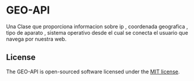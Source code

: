 # GEO-API
Una Clase que proporciona informacion sobre ip , coordenada geografica , tipo de aparato , sistema operativo desde el cual se conecta el usuario que navega  por nuestra web.

## License

The GEO-API is open-sourced software licensed under the [MIT license](http://opensource.org/licenses/MIT).
